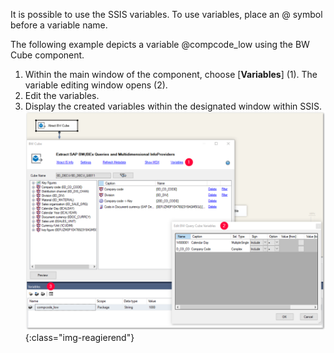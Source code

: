 
It is possible to use the SSIS variables. To use variables, place an @ symbol before a variable name.

The following example depicts a variable @compcode_low using the BW Cube component.
1. Within the main window of the component, choose [**Variables**] (1). The variable editing window opens (2).
2. Edit the variables.
3. Display the created variables within the designated window within SSIS.
![Properties](/img/content/xis/xis_vars.png){:class="img-reagierend"}




